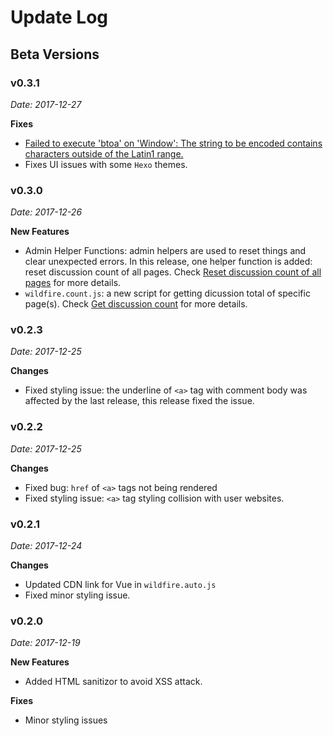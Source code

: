 # Update Log

## Beta Versions

### v0.3.1

*Date: 2017-12-27*

**Fixes**

- [Failed to execute 'btoa' on 'Window': The string to be encoded contains characters outside of the Latin1 range.](https://github.com/cheng-kang/wildfire/issues/16)
- Fixes UI issues with some `Hexo` themes.

### v0.3.0

*Date: 2017-12-26*

**New Features**

- Admin Helper Functions: admin helpers are used to reset things and clear unexpected errors. In this release, one helper function is added: reset discussion count of all pages. Check [Reset discussion count of all pages](admin-helpers.md#_1-reset-discussion-count-for-all-pages) for more details.
- `wildfire.count.js`: a new script for getting dicussion total of specific page(s). Check [Get discussion count](get-discussion-count.md) for more details.

### v0.2.3

*Date: 2017-12-25*

**Changes**

- Fixed styling issue: the underline of `<a>` tag with comment body was affected by the last release, this release fixed the issue.

### v0.2.2

*Date: 2017-12-25*

**Changes**

- Fixed bug: `href` of `<a>` tags not being rendered
- Fixed styling issue: `<a>` tag styling collision with user websites.

### v0.2.1

*Date: 2017-12-24*

**Changes**

- Updated CDN link for Vue in `wildfire.auto.js`
- Fixed minor styling issue. 

### v0.2.0

*Date: 2017-12-19*

**New Features**

- Added HTML sanitizor to avoid XSS attack.

**Fixes**

- Minor styling issues
